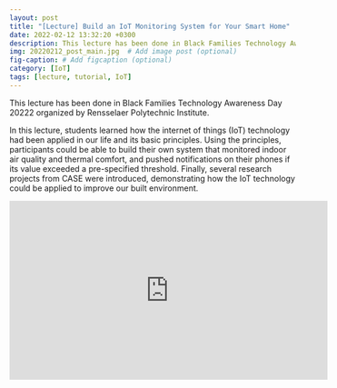 ```yaml
---
layout: post
title: "[Lecture] Build an IoT Monitoring System for Your Smart Home"
date: 2022-02-12 13:32:20 +0300
description: This lecture has been done in Black Families Technology Awareness Day 20222 organized by Rensselaer Polytechnic Institute # Add post description (optional)
img: 20220212_post_main.jpg  # Add image post (optional)
fig-caption: # Add figcaption (optional)
category: [IoT]
tags: [lecture, tutorial, IoT]
---
```

This lecture has been done in Black Families Technology Awareness Day 20222 organized by Rensselaer Polytechnic Institute.

In this lecture, students learned how the internet of things (IoT) technology had been applied in our life and its basic principles. Using the principles, participants could be able to build their own system that monitored indoor air quality and thermal comfort, and pushed notifications on their phones if its value exceeded a pre-specified threshold. Finally, several research projects from CASE were introduced, demonstrating how the IoT technology could be applied to improve our built environment.

<iframe class="post_img" width="560" height="315" src="https://www.youtube.com/embed/ow9dznWaEQw" title="Build an IoT Monitoring System for Your Smart Home" frameborder="0" allow="accelerometer; autoplay; clipboard-write; encrypted-media; gyroscope; picture-in-picture" allowfullscreen></iframe>
